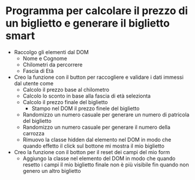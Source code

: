# Programma per calcolare il prezzo di un biglietto e generare il biglietto smart

- Raccolgo gli elementi dal DOM 
    - Nome e Cognome
    - Chilometri da percorrere
    - Fascia di Età
- Creo la funzione con il button per raccogliere e validare i dati immessi dal utente come
    - Calcolo il prezzo base al chilometro
    - Calcolo lo sconto in base alla fascia di età selezionta
    - Calcolo il prezzo finale del biglietto
        - Stampo nel DOM il prezzo finele del biglietto
    - Randomizzo un numero casuale per generare un numero di patricola del biglietto
    - Randomizzo un numero casuale per generare il numero della carrozza 
    - Rimuovo la classe hidden dal elemento nel DOM in modo che quando effetto il click sul bottone mi mostra il mio biglietto 
- Creo la funzione con il botton per il reset dei campi del mio form
    - Aggiungo la classe nel elemento del DOM in modo che quando resetto i campi il mio biglietto finale non  è più visibile fin quando non genero un altro biglietto